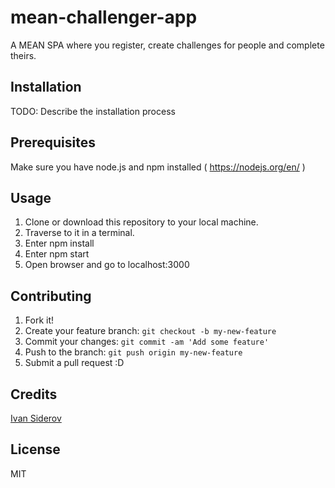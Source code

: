 # mean-challenger-app

A MEAN SPA where you register, create challenges for people and complete theirs.

## Installation

TODO: Describe the installation process

## Prerequisites

Make sure you have node.js and npm installed ( https://nodejs.org/en/ )

## Usage

1. Clone or download this repository to your local machine.
2. Traverse to it in a terminal.
3. Enter npm install
4. Enter npm start
5. Open browser and go to localhost:3000

## Contributing

1. Fork it!
2. Create your feature branch: `git checkout -b my-new-feature`
3. Commit your changes: `git commit -am 'Add some feature'`
4. Push to the branch: `git push origin my-new-feature`
5. Submit a pull request :D

## Credits

[Ivan Siderov](https://github.com/sideroff/)

## License

MIT